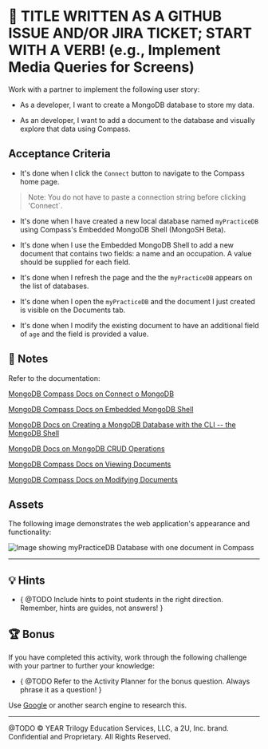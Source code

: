 # 📖 TITLE WRITTEN AS A GITHUB ISSUE AND/OR JIRA TICKET; START WITH A VERB! (e.g., Implement Media Queries for Screens)

Work with a partner to implement the following user story:

* As a developer, I want to create a MongoDB database to store my data. 

* As an developer, I want to add a document to the database and visually explore that data using Compass. 

## Acceptance Criteria

* It's done when I click the `Connect` button to navigate to the Compass home page. 
> Note: You do not have to paste a connection string before clicking 'Connect`.

* It's done when I have created a new local database named `myPracticeDB` using Compass's Embedded MongoDB Shell (MongoSH Beta).

* It's done when I use the Embedded MongoDB Shell to add a new document that contains two fields: a name and an occupation. A value should be supplied for each field.

* It's done when I refresh the page and the the `myPracticeDB` appears on the list of databases.

* It's done when I open the `myPracticeDB` and the document I just created is visible on the Documents tab.

* It's done when I modify the existing document to have an additional field of `age` and the field is provided a value. 

## 📝 Notes

Refer to the documentation: 

[MongoDB Compass Docs on Connect o MongoDB](https://docs.mongodb.com/compass/current/connect/)

[MongoDB Compass Docs on Embedded MongoDB Shell](https://docs.mongodb.com/compass/current/embedded-shell/)

[MongoDB Docs on Creating a MongoDB Database with the CLI -- the MongoDB Shell](https://www.mongodb.com/basics/create-database)

[MongoDB Docs on MongoDB CRUD Operations](https://docs.mongodb.com/manual/crud/)

[MongoDB Compass Docs on Viewing Documents](https://docs.mongodb.com/compass/current/documents/view/)

[MongoDB Compass Docs on Modifying Documents]()

## Assets

The following image demonstrates the web application's appearance and functionality:

![Image showing myPracticeDB Database with one document in Compass]()

---

## 💡 Hints

* { @TODO Include hints to point students in the right direction. Remember, hints are guides, not answers! }

## 🏆 Bonus

If you have completed this activity, work through the following challenge with your partner to further your knowledge:

* { @TODO Refer to the Activity Planner for the bonus question. Always phrase it as a question! } 

Use [Google](https://www.google.com) or another search engine to research this.

---
@TODO © YEAR Trilogy Education Services, LLC, a 2U, Inc. brand. Confidential and Proprietary. All Rights Reserved.
